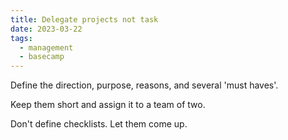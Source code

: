 ```yaml
---
title: Delegate projects not task
date: 2023-03-22
tags:
  - management
  - basecamp
---
```


Define the direction, purpose, reasons, and several 'must haves'.

Keep them short and assign it to a team of two.

Don't define checklists. Let them come up.
